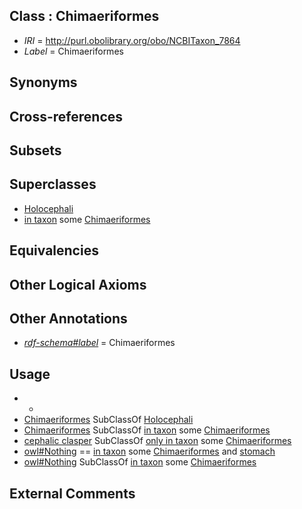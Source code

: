 
## Class : Chimaeriformes

 * *IRI* = http://purl.obolibrary.org/obo/NCBITaxon_7864
 * *Label* = Chimaeriformes

## Synonyms


## Cross-references


## Subsets


## Superclasses

 * [Holocephali](../../NCBITaxon/63/NCBITaxon_7863.md)
 * [in taxon](../../RO/62/RO_0002162.md) some [Chimaeriformes](../../NCBITaxon/64/NCBITaxon_7864.md)

## Equivalencies


## Other Logical Axioms


## Other Annotations

 * *[rdf-schema#label](../../el/rdf-schema#label.md)* = Chimaeriformes

## Usage

 * -
 * [Chimaeriformes](../../NCBITaxon/64/NCBITaxon_7864.md) SubClassOf [Holocephali](../../NCBITaxon/63/NCBITaxon_7863.md)
 * [Chimaeriformes](../../NCBITaxon/64/NCBITaxon_7864.md) SubClassOf [in taxon](../../RO/62/RO_0002162.md) some [Chimaeriformes](../../NCBITaxon/64/NCBITaxon_7864.md)
 * [cephalic clasper](../../UBERON/17/UBERON_0010517.md) SubClassOf [only in taxon](../../RO/60/RO_0002160.md) some [Chimaeriformes](../../NCBITaxon/64/NCBITaxon_7864.md)
 * [owl#Nothing](../../ng/owl#Nothing.md) == [in taxon](../../RO/62/RO_0002162.md) some [Chimaeriformes](../../NCBITaxon/64/NCBITaxon_7864.md) and [stomach](../../UBERON/45/UBERON_0000945.md)
 * [owl#Nothing](../../ng/owl#Nothing.md) SubClassOf [in taxon](../../RO/62/RO_0002162.md) some [Chimaeriformes](../../NCBITaxon/64/NCBITaxon_7864.md)

## External Comments

